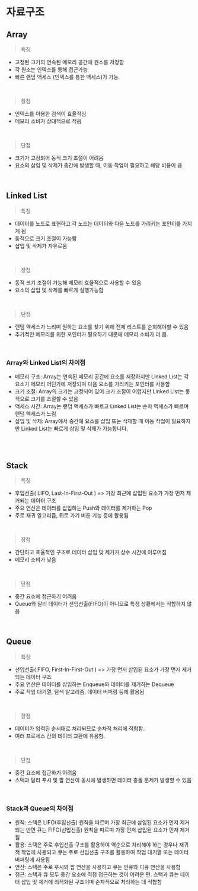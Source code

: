 # 자료구조

## Array
> 특징
- 고정된 크기의 연속된 메모리 공간에 원소를 저장함
- 각 원소는 인덱스를 통해 접근가능
- 빠른 랜덤 액세스 (인덱스를 통한 액세스)가 가능.

<br>

> 장점
- 인덱스를 이용한 검색이 효율적임
- 메모리 소비가 상대적으로 적음

<br>

> 단점
- 크기가 고정되어 동적 크기 조절이 어려움
- 요소의 삽입 및 삭제가 중간에 발생할 때, 이동 작업이 필요하고 해당 비용이 큼

<br>
  
## Linked List
> 특징
- 데이터를 노드로 표현하고 각 노드는 데이터와 다음 노드를 가리키는 포인터를 가지게 됨
- 동적으로 크기 조절이 가능함
- 삽입 및 삭제가 자유로움

<br>

> 장점
- 동적 크기 조절이 가능해 메모리 효율적으로 사용할 수 있음
- 요소의 삽입 및 삭제를 빠르게 실행가능함 

<br>

> 단점
- 랜덤 액세스가 느리며 원하는 요소를 찾기 위해 전체 리스트를 순회해야할 수 있음
- 추가적인 메모리를 위한 포인터가 필요하기 때문에 메모리 소비가 더 큼.

<br>

### Array와 Linked List의 차이점
- 메모리 구조: Array는 연속된 메모리 공간에 요소를 저장하지만 Linked List는 각 요소가 메모리 어딘가에 저장되며 다음 요소를 가리키는 포인터를 사용함
- 크기 조절: Array의 크기는 고정되어 있어 크기 조절이 어렵지만 Linked List는 동적으로 크기를 조절할 수 있음
- 액세스 시간: Array는 랜덤 액세스가 빠르고 Linked List는 순차 액세스가 빠르며 랜덤 액세스가 느림
- 삽입 및 삭제: Array에서 중간에 요소를 삽입 또는 삭제할 때 이동 작업이 필요하지만 Linked List는 빠르게 삽입 및 삭제가 가능합니다.

<br>
<br>

## Stack
> 특징
- 후입선출( LIFO, Last-In-First-Out ) => 가장 최근에 삽입된 요소가 가장 먼저 제거되는 데이터 구조
- 주요 연산은 데이터를 삽입하는 Push와 데이터를 제거하는 Pop
- 주로 재귀 알고리즘, 뒤로 가기 버튼 기능 등에 활용됨

<br>

> 장점
- 간단하고 효율적인 구조로 데이터 삽입 및 제거가 상수 시간에 이루어짐
- 메모리 소비가 낮음

<br>

> 단점
- 중간 요소에 접근하기 어려움
- Queue와 달리 데이터가 선입선출(FIFO)이 아니므로 특정 상황에서는 적합하지 않음

<br>

## Queue
> 특징
- 선입선출( FIFO, First-In-First-Out ) => 가장 먼저 삽입된 요소가 가장 먼저 제거되는 데이터 구조
- 주요 연산은 데이터를 삽입하는 Enqueue와 데이터를 제거하는 Dequeue
- 주로 작업 대기열, 탐색 알고리즘, 데이터 버퍼링 등에 활용됨

<br>

> 장점
- 데이터가 입력된 순서대로 처리되므로 순차적 처리에 적합함.
- 여러 프로세스 간의 데이터 교환에 유용함.

<br>

> 단점
- 중간 요소에 접근하기 어려움
- 스택과 달리 푸시 및 팝 연산이 동시에 발생하면 데이터 충돌 문제가 발생할 수 있음

<br>

### Stack과 Queue의 차이점
- 원칙: 스택은 LIFO(후입선출) 원칙을 따르며 가장 최근에 삽입된 요소가 먼저 제거되는 반면 큐는 FIFO(선입선출) 원칙을 따르며 가장 먼저 삽입된 요소가 먼저 제거됨
- 활용: 스택은 주로 후입선출 구조를 활용하여 역순으로 처리해야 하는 경우나 재귀적 작업에 사용되고 큐는 주로 선입선출 구조를 활용하여 작업 대기열 또는 데이터 버퍼링에 사용됨
- 연산: 스택은 주로 푸시와 팝 연산을 사용하고 큐는 인큐와 디큐 연산을 사용함
- 접근: 스택과 큐 모두 중간 요소에 직접 접근하는 것이 어려운 편. 스택과 큐는 데이터 삽입 및 제거에 최적화된 구조이며 순차적으로 처리하는 데 적합함

<br>
<br>

<br>
